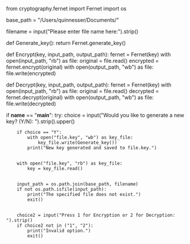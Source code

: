 from cryptography.fernet import Fernet
import os



base_path = "/Users/quinnesser/Documents/"

filename = input("Please enter file name here:").strip()


def Generate_key():
    return Fernet.generate_key()


def Encrypt(key, input_path, output_path):
    fernet = Fernet(key)
    with open(input_path, "rb") as file:
        original = file.read()
    encrypted = fernet.encrypt(original)
    with open(output_path, "wb") as file:
        file.write(encrypted)


def Decrypt(key, input_path, output_path):
    fernet = Fernet(key)
    with open(input_path, "rb") as file:
        original = file.read()
    decrypted = fernet.decrypt(original)
    with open(output_path, "wb") as file:
        file.write(decrypted)

if __name__ == "__main__":
    try:
        choice = input("Would you like to generate a new key? (Y/N): ").strip().upper()

        if choice == "Y":
            with open("file.key", "wb") as key_file:
                key_file.write(Generate_key())
            print("New key generated and saved to file.key.")


        with open("file.key", "rb") as key_file:
            key = key_file.read()


        input_path = os.path.join(base_path, filename)
        if not os.path.isfile(input_path):
            print("The specified file does not exist.")
            exit()


        choice2 = input("Press 1 for Encryption or 2 for Decryption: ").strip()
        if choice2 not in ("1", "2"):
            print("Invalid option.")
            exit()
